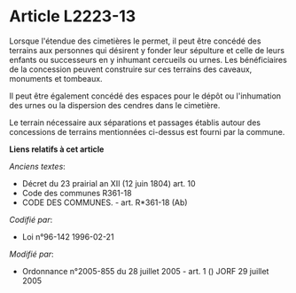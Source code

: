 # Article L2223-13

Lorsque l'étendue des cimetières le permet, il peut être concédé des terrains aux personnes qui désirent y fonder leur
sépulture et celle de leurs enfants ou successeurs en y inhumant cercueils ou urnes. Les bénéficiaires de la concession
peuvent construire sur ces terrains des caveaux, monuments et tombeaux.

Il peut être également concédé des espaces pour le dépôt ou l'inhumation des urnes ou la dispersion des cendres dans le
cimetière.

Le terrain nécessaire aux séparations et passages établis autour des concessions de terrains mentionnées ci-dessus est fourni
par la commune.

**Liens relatifs à cet article**

_Anciens textes_:

  - Décret du 23 prairial an XII (12 juin 1804) art. 10
  - Code des communes R361-18
  - CODE DES COMMUNES. - art. R*361-18 (Ab)

_Codifié par_:

  - Loi n°96-142 1996-02-21

_Modifié par_:

  - Ordonnance n°2005-855 du 28 juillet 2005 - art. 1 () JORF 29 juillet 2005
